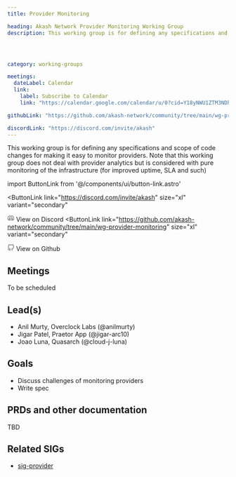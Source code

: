 ```yaml
---
title: Provider Monitoring

heading: Akash Network Provider Monitoring Working Group
description: This working group is for defining any specifications and scope of code changes for making it easy to monitor providers. Note that this working group does not deal with provider analytics but is considered with pure monitoring of the infrastructure (for improved uptime, SLA and such)




category: working-groups

meetings:
  dateLabel: Calendar
  link:
    label: Subscribe to Calendar
    link: "https://calendar.google.com/calendar/u/0?cid=Y18yNWU1ZTM3NDhlNGM0YWI3YTU1ZjQxZmJjNWViZWJjYzBhMDNiNDBmYjAyODc4NWYxNDE1OWJmYWViZWExMmUyQGdyb3VwLmNhbGVuZGFyLmdvb2dsZS5jb20"

githubLink: "https://github.com/akash-network/community/tree/main/wg-provider-monitoring"

discordLink: "https://discord.com/invite/akash"
---
```







This working group is for defining any specifications and scope of code changes for making it easy to monitor providers. Note that this working group does not deal with provider analytics but is considered with pure monitoring of the infrastructure (for improved uptime, SLA and such)


<div class="flex flex-col lg:flex-row lg:items-center gap-6"  >

import ButtonLink from '@/components/ui/button-link.astro'

<ButtonLink 
link="https://discord.com/invite/akash"
  size="xl"
  variant="secondary"
>
<svg class="mr-1"   width="16" height="16" viewBox="0 0 16 16" fill="none" xmlns="http://www.w3.org/2000/svg"><path d="M3.66406 10.666C6.9974 12.3327 8.9974 12.3327 12.3307 10.666" stroke="#808080" stroke-width="1.5" stroke-linecap="round" stroke-linejoin="round"/><path d="M10.3333 11.666L11 12.9993C11 12.9993 13.7809 12.1138 14.6667 10.666C14.6667 9.99935 15.0201 5.23494 12.6667 3.66602C11.6667 2.99935 10 2.66602 10 2.66602L9.33333 3.99935H8" stroke="#808080" stroke-width="1.5" stroke-linecap="round" stroke-linejoin="round"/><path d="M5.68229 11.666L5.01563 12.9993C5.01563 12.9993 2.23474 12.1138 1.34896 10.666C1.34896 9.99935 0.995565 5.23494 3.34896 3.66602C4.34896 2.99935 6.01563 2.66602 6.01563 2.66602L6.68229 3.99935H8.01562" stroke="#808080" stroke-width="1.5" stroke-linecap="round" stroke-linejoin="round"/><path d="M5.66406 9.33268C5.11178 9.33268 4.66406 8.73573 4.66406 7.99935C4.66406 7.26297 5.11178 6.66602 5.66406 6.66602C6.21635 6.66602 6.66406 7.26297 6.66406 7.99935C6.66406 8.73573 6.21635 9.33268 5.66406 9.33268Z" stroke="#808080" stroke-width="1.5" stroke-linecap="round" stroke-linejoin="round"/><path d="M10.3359 9.33268C9.78365 9.33268 9.33594 8.73573 9.33594 7.99935C9.33594 7.26297 9.78365 6.66602 10.3359 6.66602C10.8882 6.66602 11.3359 7.26297 11.3359 7.99935C11.3359 8.73573 10.8882 9.33268 10.3359 9.33268Z" stroke="#808080" stroke-width="1.5" stroke-linecap="round" stroke-linejoin="round"/>
</svg>
View on Discord
</ButtonLink>
<ButtonLink 
link="https://github.com/akash-network/community/tree/main/wg-provider-monitoring"
  size="xl"
  variant="secondary"
>
<svg  class="mr-1" width="16" height="16" viewBox="0 0 16 16" fill="none" xmlns="http://www.w3.org/2000/svg"><g clip-path="url(#clip0_2201_20876)"><path d="M10.6693 14.6852V12.7718C10.6943 12.454 10.6514 12.1344 10.5433 11.8344C10.4353 11.5344 10.2646 11.2608 10.0427 11.0318C12.136 10.7985 14.336 10.0052 14.336 6.36518C14.3358 5.4344 13.9778 4.53931 13.336 3.86518C13.6399 3.05085 13.6184 2.15075 13.276 1.35185C13.276 1.35185 12.4893 1.11851 10.6693 2.33851C9.14133 1.92439 7.53065 1.92439 6.00266 2.33851C4.18266 1.11851 3.39599 1.35185 3.39599 1.35185C3.05357 2.15075 3.03208 3.05085 3.33599 3.86518C2.68941 4.54431 2.331 5.44749 2.33599 6.38518C2.33599 9.99851 4.53599 10.7918 6.62932 11.0518C6.40999 11.2785 6.24083 11.5488 6.13286 11.8451C6.02489 12.1415 5.98053 12.4572 6.00266 12.7718V14.6852" stroke="#808080" stroke-width="1.5" stroke-linecap="round" stroke-linejoin="round"/><path d="M6.0026 13.3516C4.0026 14.0004 2.33594 13.3516 1.33594 11.3516" stroke="#808080" stroke-width="1.5" stroke-linecap="round" stroke-linejoin="round"/></g><defs><clipPath id="clip0_2201_20876"><rect width="16" height="16" fill="white"/></clipPath></defs></svg>
View on Github
</ButtonLink>



</div>


## Meetings

To be scheduled

## Lead(s)

- Anil Murty, Overclock Labs (@anilmurty)
- Jigar Patel, Praetor App (@jigar-arc10)
- Joao Luna, Quasarch (@cloud-j-luna)


## Goals

- Discuss challenges of monitoring providers
- Write spec

## PRDs and other documentation
TBD

## Related SIGs

- [sig-provider](https://github.com/akash-network/community/blob/main/sig-providers/README.md)
